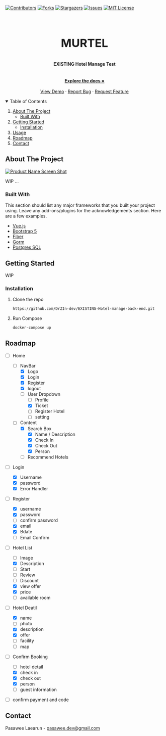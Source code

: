<!-- PROJECT SHIELDS -->
<!--
*** I'm using markdown "reference style" links for readability.
*** Reference links are enclosed in brackets [ ] instead of parentheses ( ).
*** See the bottom of this document for the declaration of the reference variables
*** for contributors-url, forks-url, etc. This is an optional, concise syntax you may use.
*** https://www.markdownguide.org/basic-syntax/#reference-style-links
-->
[![Contributors][contributors-shield]][contributors-url]
[![Forks][forks-shield]][forks-url]
[![Stargazers][stars-shield]][stars-url]
[![Issues][issues-shield]][issues-url]
[![MIT License][license-shield]][license-url]



<!-- PROJECT LOGO -->
<br />
<p align="center">
  
  <h3 align="center" style="font-size:36px"> MURTEL </h3>
  <h4 align="center"> EXISTING Hotel Manage Test</h4>

  <p align="center">
     <br />
    <a href="https://documenter.getpostman.com/view/8253033/TW74ik3R"><strong>Explore the docs »</strong></a>
    <br />
    <br />
    <a href="https://existing-hotel-manage-back-end.vercel.app/">View Demo</a>
    ·
    <a href="https://github.com/DrZIn-dev/EXISTING-Hotel-manage-back-end/issues">Report Bug</a>
    ·
    <a href="https://github.com/DrZIn-dev/EXISTING-Hotel-manage-back-end/issues">Request Feature</a>
  </p>
</p>



<!-- TABLE OF CONTENTS -->
<details open="open">
  <summary>Table of Contents</summary>
  <ol>
    <li>
      <a href="#about-the-project">About The Project</a>
      <ul>
        <li><a href="#built-with">Built With</a></li>
      </ul>
    </li>
    <li>
      <a href="#getting-started">Getting Started</a>
      <ul>
        <li><a href="#installation">Installation</a></li>
      </ul>
    </li>
    <li><a href="#usage">Usage</a></li>
    <li><a href="#roadmap">Roadmap</a></li>
    <li><a href="#contact">Contact</a></li>
  </ol>
</details>



<!-- ABOUT THE PROJECT -->
## About The Project

[![Product Name Screen Shot][product-screenshot]](https://example.com)

WIP ... 

### Built With

This section should list any major frameworks that you built your project using. Leave any add-ons/plugins for the acknowledgements section. Here are a few examples.
* [Vue.js](https://vuejs.org)
* [Bootstrap 5](https://getbootstrap.com/docs/5.0/getting-started/introduction/)
* [Fiber](https://github.com/gofiber/fiber)
* [Gorm](https://gorm.io/index.html)
* [Postgres SQL](https://www.postgresql.org/)


<!-- GETTING STARTED -->
## Getting Started

WIP

### Installation

1. Clone the repo
   ```sh
   https://github.com/DrZIn-dev/EXISTING-Hotel-manage-back-end.git
   ```
2. Run Compose
   ```sh
   docker-compose up
   ```



<!-- ROADMAP -->
## Roadmap
- [ ] Home 
  - [ ] NavBar
    - [x] Logo 
    - [x] Login 
    - [x] Register 
    - [x] logout
    - [ ] User Dropdown
      - [ ] Profile
      - [x] Ticket 
      - [ ] Register Hotel
      - [ ] setting
  - [ ] Content
    - [x] Search Box
      - [x] Name / Description
      - [x] Check In
      - [x] Check Out
      - [x] Person
    - [ ] Recommend Hotels
- [ ] Login 
  - [x] Username 
  - [x] password
  - [x] Error Handler
- [ ] Register 
  - [x] username
  - [x] password
  - [ ] confirm password
  - [x] email 
  - [x] Bdate
  - [ ] Email Confirm
- [ ] Hotel List 
  - [ ] Image
  - [x] Description
  - [ ] Start
  - [ ] Review 
  - [ ] Discount 
  - [x] view offer
  - [x] price
  - [ ] available room
- [ ] Hotel Deatil
  - [x] name
  - [ ] photo
  - [x] description 
  - [x] offer 
  - [ ] facility 
  - [ ] map 
- [ ] Confirm Booking
  - [ ] hotel detail
  - [x] check in 
  - [x] check out
  - [x] person
  - [ ] guest information
- [ ] confirm payment and code


<!-- CONTACT -->
## Contact

Pasawee Laearun - pasawee.dev@gmail.com




<!-- MARKDOWN LINKS & IMAGES -->
<!-- https://www.markdownguide.org/basic-syntax/#reference-style-links -->
[contributors-shield]: https://img.shields.io/github/contributors/DrZIn-dev/EXISTING-Hotel-manage-back-end.svg?style=for-the-badge
[contributors-url]: https://github.com/DrZIn-dev/EXISTING-Hotel-manage-back-end/graphs/contributors
[forks-shield]: https://img.shields.io/github/forks/DrZIn-dev/EXISTING-Hotel-manage-back-end.svg?style=for-the-badge
[forks-url]: https://github.com/DrZIn-dev/EXISTING-Hotel-manage-back-end/network/members
[stars-shield]: https://img.shields.io/github/stars/DrZIn-dev/EXISTING-Hotel-manage-back-end.svg?style=for-the-badge
[stars-url]: https://github.com/DrZIn-dev/EXISTING-Hotel-manage-back-end/stargazers
[issues-shield]: https://img.shields.io/github/issues/DrZIn-dev/EXISTING-Hotel-manage-back-end.svg?style=for-the-badge
[issues-url]: https://github.com/DrZIn-dev/EXISTING-Hotel-manage-back-end/issues
[license-shield]: https://img.shields.io/github/license/DrZIn-dev/EXISTING-Hotel-manage-back-end.svg?style=for-the-badge
[license-url]: https://github.com/DrZIn-dev/EXISTING-Hotel-manage-back-end/blob/master/LICENSE.txt
[product-screenshot]: https://i.ibb.co/WprnN56/Web-capture-6-2-2021-232259-existing-hotel-manage-back-end-e7ut1gmst-vercel-app.jpg
